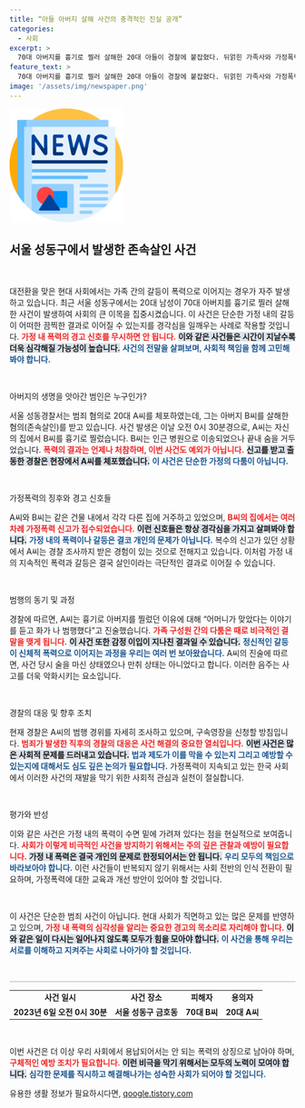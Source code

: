 ```yaml
---
title: “아들 아버지 살해 사건의 충격적인 진실 공개”
categories:
  - 사회
excerpt: >
  70대 아버지를 흉기로 찔러 살해한 20대 아들이 경찰에 붙잡혔다. 뒤얽힌 가족사와 가정폭력의 그늘, 충격적인 사건의 전말을 밝혀낸다.
feature_text: >
  70대 아버지를 흉기로 찔러 살해한 20대 아들이 경찰에 붙잡혔다. 뒤얽힌 가족사와 가정폭력의 그늘, 충격적인 사건의 전말을 밝혀낸다.
image: '/assets/img/newspaper.png'
---
```


<p><img src="/assets/img/newspaper.png" alt="kimp 속보" /></p>

<h2 data-ke-size="size26">서울 성동구에서 발생한 존속살인 사건</h2>

<p data-ke-size="size16">&nbsp;</p>

<p>대전환을 맞은 현대 사회에서는 가족 간의 갈등이 폭력으로 이어지는 경우가 자주 발생하고 있습니다. 최근 서울 성동구에서는 20대 남성이 70대 아버지를 흉기로 찔러 살해한 사건이 발생하여 사회의 큰 이목을 집중시켰습니다. 이 사건은 단순한 가정 내의 갈등이 어떠한 끔찍한 결과로 이어질 수 있는지를 경각심을 일깨우는 사례로 작용할 것입니다. <b><span style="color: #ee2323;">가정 내 폭력의 경고 신호를 무시하면 안 됩니다.</span></b> <b><span style="background-color: #21538527;">이와 같은 사건들은 시간이 지날수록 더욱 심각해질 가능성이 높습니다.</span></b> <b><span style="color: #1a5490;">사건의 전말을 살펴보며, 사회적 책임을 함께 고민해봐야 합니다.</span></b></p>

<p data-ke-size="size16">&nbsp;</p>

<p>아버지의 생명을 앗아간 범인은 누구인가?</p>

<p>서울 성동경찰서는 범죄 혐의로 20대 A씨를 체포하였는데, 그는 아버지 B씨를 살해한 혐의(존속살인)를 받고 있습니다. 사건 발생은 이날 오전 0시 30분경으로, A씨는 자신의 집에서 B씨를 흉기로 찔렀습니다. B씨는 인근 병원으로 이송되었으나 끝내 숨을 거두었습니다. <b><span style="color: #ee2323;">폭력의 결과는 언제나 처참하며, 이번 사건도 예외가 아닙니다.</span></b> <b><span style="background-color: #21538527;">신고를 받고 출동한 경찰은 현장에서 A씨를 체포했습니다.</span></b> <b><span style="color: #1a5490;">이 사건은 단순한 가정의 다툼이 아닙니다.</span></b></p>

<p data-ke-size="size16">&nbsp;</p>

<p>가정폭력의 징후와 경고 신호들</p>

<p>A씨와 B씨는 같은 건물 내에서 각각 다른 집에 거주하고 있었으며, <b><span style="color: #ee2323;">B씨의 집에서는 여러 차례 가정폭력 신고가 접수되었습니다.</span></b> <b><span style="background-color: #21538527;">이런 신호들은 항상 경각심을 가지고 살펴봐야 합니다.</span></b> <b><span style="color: #1a5490;">가정 내의 폭력이나 갈등은 결코 개인의 문제가 아닙니다.</span></b> 복수의 신고가 있던 상황에서 A씨는 경찰 조사까지 받은 경험이 있는 것으로 전해지고 있습니다. 이처럼 가정 내의 지속적인 폭력과 갈등은 결국 살인이라는 극단적인 결과로 이어질 수 있습니다.</p>

<p data-ke-size="size16">&nbsp;</p>

<p>범행의 동기 및 과정</p>

<p>경찰에 따르면, A씨는 흉기로 아버지를 찔렀던 이유에 대해 “어머니가 맞았다는 이야기를 듣고 화가 나 범행했다”고 진술했습니다. <b><span style="color: #ee2323;">가족 구성원 간의 다툼은 때로 비극적인 결말을 맺게 됩니다.</span></b> <b><span style="background-color: #21538527;">이 사건 또한 감정 이입이 지나친 결과일 수 있습니다.</span></b> <b><span style="color: #1a5490;">정신적인 갈등이 신체적 폭력으로 이어지는 과정을 우리는 여러 번 보아왔습니다.</span></b> A씨의 진술에 따르면, 사건 당시 술을 마신 상태였으나 만취 상태는 아니었다고 합니다. 이러한 음주는 사고를 더욱 악화시키는 요소입니다.</p>

<p data-ke-size="size16">&nbsp;</p>

<p>경찰의 대응 및 향후 조치</p>

<p>현재 경찰은 A씨의 범행 경위를 자세히 조사하고 있으며, 구속영장을 신청할 방침입니다. <b><span style="color: #ee2323;">범죄가 발생한 직후의 경찰의 대응은 사건 해결의 중요한 열쇠입니다.</span></b> <b><span style="background-color: #21538527;">이번 사건은 많은 사회적 문제를 드러내고 있습니다.</span></b> <b><span style="color: #1a5490;">법과 제도가 이를 막을 수 있는지 그리고 예방할 수 있는지에 대해서도 심도 깊은 논의가 필요합니다.</span></b> 가정폭력이 지속되고 있는 한국 사회에서 이러한 사건의 재발을 막기 위한 사회적 관심과 실천이 절실합니다.</p>

<p data-ke-size="size16">&nbsp;</p>

<p>평가와 반성</p>

<p>이와 같은 사건은 가정 내의 폭력이 수면 밑에 가려져 있다는 점을 현실적으로 보여줍니다. <b><span style="color: #ee2323;">사회가 이렇게 비극적인 사건을 방지하기 위해서는 주의 깊은 관찰과 예방이 필요합니다.</span></b> <b><span style="background-color: #21538527;">가정 내 폭력은 결국 개인의 문제로 한정되어서는 안 됩니다.</span></b> <b><span style="color: #1a5490;">우리 모두의 책임으로 바라보아야 합니다.</span></b> 이런 사건들이 반복되지 않기 위해서는 사회 전반의 인식 전환이 필요하며, 가정폭력에 대한 교육과 개선 방안이 있어야 할 것입니다.</p>

<p data-ke-size="size16">&nbsp;</p>

<p>이 사건은 단순한 범죄 사건이 아닙니다. 현대 사회가 직면하고 있는 많은 문제를 반영하고 있으며, <b><span style="color: #ee2323;">가정 내 폭력의 심각성을 알리는 중요한 경고의 목소리로 자리해야 합니다.</span></b> <b><span style="background-color: #21538527;">이와 같은 일이 다시는 일어나지 않도록 모두가 힘을 모아야 합니다.</span></b> <b><span style="color: #1a5490;">이 사건을 통해 우리는 서로를 이해하고 지켜주는 사회로 나아가야 할 것입니다.</span></b> </p>

<p data-ke-size="size16">&nbsp;</p>

<hr style="height: 2px; border:none; background-color: #d3d3d3;" />

<table style="width: 100%;">
    <tbody>
        <tr>
            <td style="text-align: center; height: 17px;"><b>사건 일시</b></td>
            <td style="text-align: center; height: 17px;"><b>사건 장소</b></td>
            <td style="text-align: center; height: 17px;"><b>피해자</b></td>
            <td style="text-align: center; height: 17px;"><b>용의자</b></td>
        </tr>
        <tr>
            <td style="text-align: center; height: 17px;"><b>2023년 6일 오전 0시 30분</b></td>
            <td style="text-align: center; height: 17px;"><b>서울 성동구 금호동</b></td>
            <td style="text-align: center; height: 17px;"><b>70대 B씨</b></td>
            <td style="text-align: center; height: 17px;"><b>20대 A씨</b></td>
        </tr>
    </tbody>
</table>

<p data-ke-size="size16">&nbsp;</p> 

<p>이번 사건은 더 이상 우리 사회에서 용납되어서는 안 되는 폭력의 상징으로 남아야 하며, <b><span style="color: #ee2323;">구체적인 예방 조치가 필요합니다.</span></b> <b><span style="background-color: #21538527;">이런 비극을 막기 위해서는 모두의 노력이 모여야 합니다.</span></b> <b><span style="color: #1a5490;">심각한 문제를 직시하고 해결해나가는 성숙한 사회가 되어야 할 것입니다.</span></b></p>
유용한 생활 정보가 필요하시다면, <a href="https://qoogle.tistory.com" rel="dofollow">qoogle.tistory.com</a>


